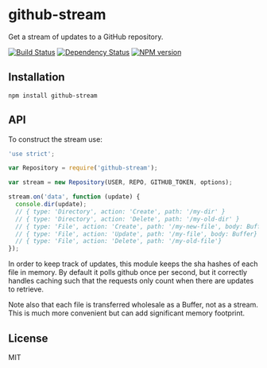 # github-stream

Get a stream of updates to a GitHub repository.

[![Build Status](https://img.shields.io/travis/ForbesLindesay/github-stream/master.svg)](https://travis-ci.org/ForbesLindesay/github-stream)
[![Dependency Status](https://img.shields.io/gemnasium/ForbesLindesay/github-stream.svg)](https://gemnasium.com/ForbesLindesay/github-stream)
[![NPM version](https://img.shields.io/npm/v/github-stream.svg)](http://badge.fury.io/js/github-stream)

## Installation

    npm install github-stream

## API

To construct the stream use:

```js
'use strict';

var Repository = require('github-stream');

var stream = new Repository(USER, REPO, GITHUB_TOKEN, options);

stream.on('data', function (update) {
  console.dir(update);
  // { type: 'Directory', action: 'Create', path: '/my-dir' }
  // { type: 'Directory', action: 'Delete', path: '/my-old-dir' }
  // { type: 'File', action: 'Create', path: '/my-new-file', body: Buffer}
  // { type: 'File', action: 'Update', path: '/my-file', body: Buffer}
  // { type: 'File', action: 'Delete', path: '/my-old-file'}
});
```

In order to keep track of updates, this module keeps the sha hashes of each file in memory. By default it polls github once per second, but it correctly handles caching such that the requests only count when there are updates to retrieve.

Note also that each file is transferred wholesale as a Buffer, not as a stream. This is much more convenient but can add significant memory footprint.

## License

  MIT
